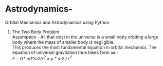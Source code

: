 # Astrodynamics-
Orbital Mechanics and Astrodynamics using Python
1. The Two Body Problem
<br>Assumption - All that exist in the universe is a small body orbiting a large body where the mass of smaller body is negligible.</br>
This produces the most fundamental equation in orbital mechanics. The equation of universal gravitation thus takes form as:-
<br><i> F = G* m1*m2/r<sup>2</sup>  = μ * m2 / r<sup>2</sup></i></br>



